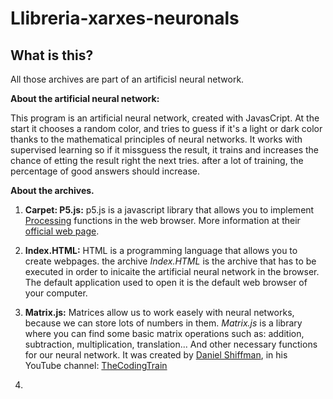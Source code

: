 # Llibreria-xarxes-neuronals

## What is this?

All those archives are part of an artificisl neural network.

**About the artificial neural network:**

This program is an artificial neural network, created with JavasCript. At the start it chooses a random color, and tries to guess if it's a light or dark color thanks to the mathematical principles of neural networks. It works with supervised learning so if it missguess the result, it trains and increases the chance of etting the result right the next tries. after a lot of training, the percentage of good answers should increase.

**About the archives.**

1. **Carpet: P5.js:** p5.js is a javascript library that allows you to implement [Processing](https://processing.org/) functions in the web browser. More information at their [official web page](https://p5js.org/).

2. **Index.HTML:** HTML is a programming language that allows you to create webpages. the archive *Index.HTML* is the archive that has to be executed in order to inicaite the artificial neural network in the browser. The default application used to open it is the default web browser of your computer.

3. **Matrix.js:** Matrices allow us to work easely with neural networks, because we can store lots of numbers in them. *Matrix.js* is a library where you can find some basic matrix operations such as: addition, subtraction, multiplication, translation... And other necessary functions for our neural network. It was created by [Daniel Shiffman](https://github.com/shiffman), in his YouTube channel: [TheCodingTrain](https://www.youtube.com/watch?v=uSzGdfdOoG8&index=6&list=PLRqwX-V7Uu6aCibgK1PTWWu9by6XFdCfh)

4. 